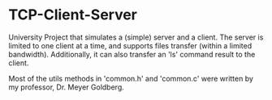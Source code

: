 # TCP-Client-Server
University Project that simulates a (simple) server and a client.
The server is limited to one client at a time, and supports files transfer (within a limited bandwidth).
Additionally, it can also transfer an 'ls' command result to the client.

Most of the utils methods in 'common.h' and 'common.c' were written by my professor, Dr. Meyer Goldberg.
